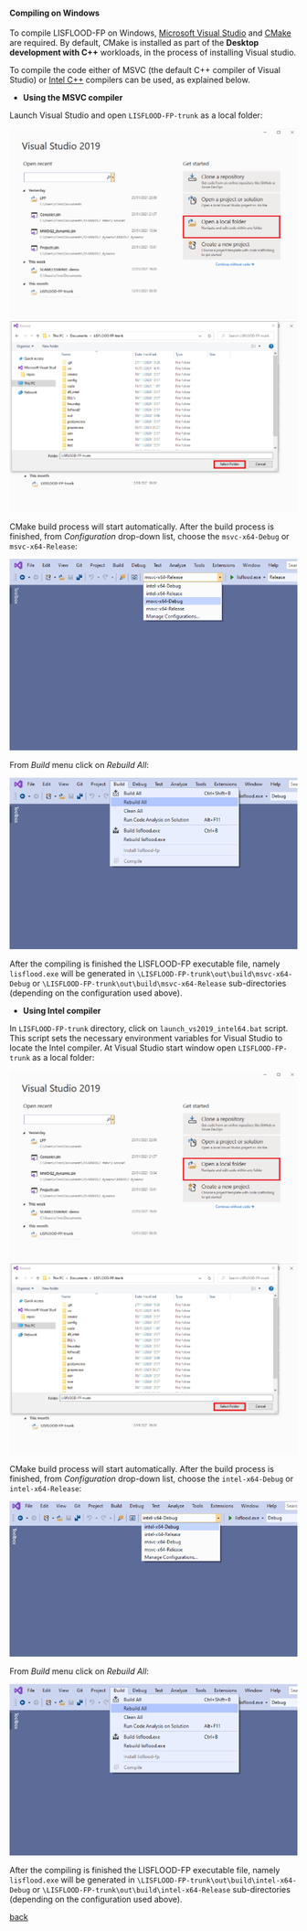 #### Compiling on Windows

To compile LISFLOOD-FP on Windows, [Microsoft Visual Studio](https://visualstudio.microsoft.com/) and [CMake](https://cmake.org/) are required. By default, CMake is installed as part of the **Desktop development with C++** workloads, in the process of installing Visual studio. 

To compile the code either of MSVC (the default C++ compiler of Visual Studio) or [Intel C++](https://software.intel.com/content/www/us/en/develop/tools/oneapi/components/dpc-compiler.html) compilers can be used, as explained below.

- **Using the MSVC compiler**

Launch Visual Studio and open `LISFLOOD-FP-trunk` as a local folder:

![image](/Figures/comp_win_1.png)
![image](/Figures/comp_win_2.png)

CMake build process will start automatically. After the build process is finished, from *Configuration* drop-down list, choose the `msvc-x64-Debug` or `msvc-x64-Release`:

![image](/Figures/comp_win_3.png)

From *Build* menu click on *Rebuild All*:

![image](/Figures/comp_win_4.png)

After the compiling is finished the LISFLOOD-FP executable file, namely `lisflood.exe` will be generated in `\LISFLOOD-FP-trunk\out\build\msvc-x64-Debug` or `\LISFLOOD-FP-trunk\out\build\msvc-x64-Release` sub-directories (depending on the configuration used above). 

- **Using Intel compiler**

In `LISFLOOD-FP-trunk` directory, click on `launch_vs2019_intel64.bat` script. This script sets the necessary environment variables for Visual Studio to locate the Intel compiler. At Visual Studio start window open `LISFLOOD-FP-trunk` as a local folder:

![image](/Figures/comp_win_1.png)
![image](/Figures/comp_win_2.png)

CMake build process will start automatically. After the build process is finished, from *Configuration* drop-down list, choose the `intel-x64-Debug` or `intel-x64-Release`:

![image](/Figures/comp_win_5.png)

From *Build* menu click on *Rebuild All*:

![image](/Figures/comp_win_4.png)

After the compiling is finished the LISFLOOD-FP executable file, namely `lisflood.exe` will be generated in `\LISFLOOD-FP-trunk\out\build\intel-x64-Debug` or `\LISFLOOD-FP-trunk\out\build\intel-x64-Release` sub-directories (depending on the configuration used above).

[back](/LISFLOOD8.0.md)

